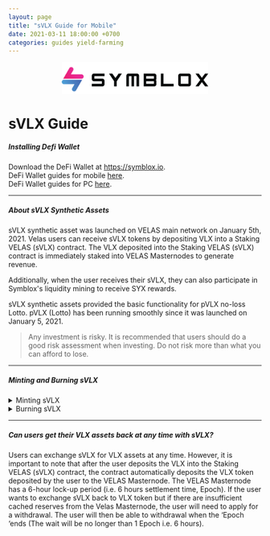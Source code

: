 ```yaml
---
layout: page
title: "sVLX Guide for Mobile"
date: 2021-03-11 18:00:00 +0700
categories: guides yield-farming
---
```

<p align="center">
<img src="/assets/SymbloxLogoName.png" height="64"/>
</p>

# sVLX Guide

##### Installing Defi Wallet  
Download the DeFi Wallet at https://symblox.io.  
DeFi Wallet guides for mobile <a href="https://symblox.github.io/guides/yield-farming/2020/10/22/symblox-guide-for-mobile" target="_blank">here</a>.  
DeFi Wallet guides for PC <a href="https://symblox.github.io/guides/yield-farming/2020/10/22/symblox-guide-for-pc" target="_blank">here</a>. 

--- 

##### About sVLX Synthetic Assets  

sVLX synthetic asset was launched on VELAS main network on January 5th, 2021. Velas users can receive sVLX tokens by depositing VLX into a Staking VELAS (sVLX) contract. The VLX deposited into the Staking VELAS (sVLX) contract is immediately staked into VELAS Masternodes to generate revenue.  

Additionally, when the user receives their sVLX, they can also participate in Symblox's liquidity mining to receive SYX rewards.  

sVLX synthetic assets provided the basic functionality for pVLX no-loss Lotto. pVLX (Lotto) has been running smoothly since it was launched on January 5, 2021.  

>Any investment is risky. It is recommended that users should do a good risk assessment when investing. Do not risk more than what you can afford to lose.  

---

##### Minting and Burning sVLX  
<details>
<summary>Minting sVLX</summary>  
<br>  

(1) Open DeFi Wallet app and click on 'Symblox' tab.  
(2) Enter sVLX address into the address bar:  
    http://app.symblox.io/svlx  
(3) Enter the amount of VLX to be exchanged for sVLX.  
(4) Click "Deposit" to finish.  
<p align="center">
<img src="/assets/sVLX_1.png" width="400"/>
</p>  
</details>  

<details>
<summary>Burning sVLX</summary>  
<br>  

(1) From the sVLX page, enter the amount of sVLX to exchange for VLX.  
(2) Click 'Withdraw' to finish.  

<p align="center">
<img src="/assets/sVLX_2.png" width="400"/>
</p>  
</details>  

---  

##### Can users get their VLX assets back at any time with sVLX?
Users can exchange sVLX for VLX assets at any time. However, it is important to note that after the user deposits the VLX into the Staking VELAS (sVLX) contract, the contract automatically deposits the VLX token deposited by the user to the VELAS Masternode. The VELAS Masternode has a 6-hour lock-up period (i.e. 6 hours settlement time, Epoch). If the user wants to exchange sVLX back to VLX token but if there are insufficient cached reserves from the Velas Masternode, the user will need to apply for a withdrawal. The user will then be able to withdrawal when the ‘Epoch ‘ends (The wait will be no longer than 1 Epoch i.e. 6 hours).   

